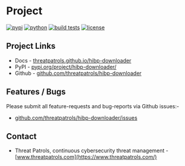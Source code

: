 # Project

[![pypi](https://img.shields.io/pypi/v/hibp-downloader.svg)](https://pypi.python.org/pypi/hibp-downloader/)
[![python](https://img.shields.io/pypi/pyversions/hibp-downloader.svg)](https://github.com/threatpatrols/hibp-downloader/)
[![build tests](https://github.com/threatpatrols/hibp-downloader/actions/workflows/build-tests.yml/badge.svg)](https://github.com/threatpatrols/hibp-downloader/actions/workflows/build-tests.yml)
[![license](https://img.shields.io/github/license/threatpatrols/hibp-downloader.svg)](https://github.com/threatpatrols/hibp-downloader)

## Project Links

 - Docs - [threatpatrols.github.io/hibp-downloader](https://threatpatrols.github.io/hibp-downloader)
 - PyPI - [pypi.org/project/hibp-downloader/](https://pypi.org/project/hibp-downloader/)
 - Github - [github.com/threatpatrols/hibp-downloader](https://github.com/threatpatrols/hibp-downloader)

## Features / Bugs 
Please submit all feature-requests and bug-reports via Github issues:-

 - [github.com/threatpatrols/hibp-downloader/issues](https://github.com/threatpatrols/hibp-downloader/issues)

## Contact
 - Threat Patrols, continuous cybersecurity threat management - [www.threatpatrols.com](https://www.threatpatrols.com/)
